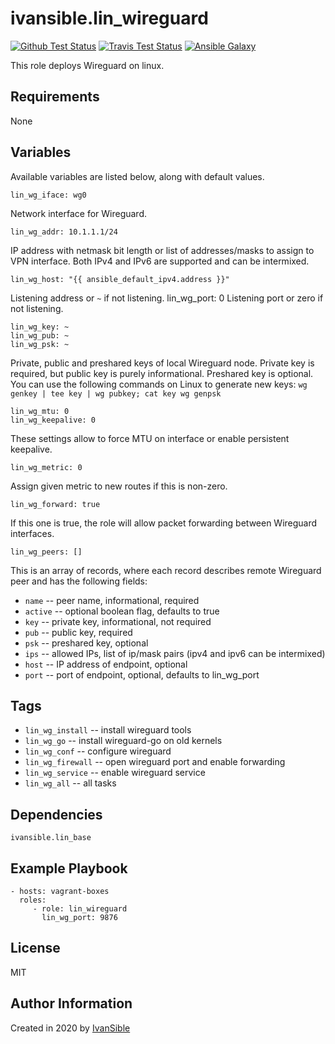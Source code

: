 # ivansible.lin_wireguard

[![Github Test Status](https://github.com/ivansible/lin-wireguard/workflows/Molecule%20test/badge.svg?branch=master)](https://github.com/ivansible/lin-wireguard/actions)
[![Travis Test Status](https://travis-ci.org/ivansible/lin-wireguard.svg?branch=master)](https://travis-ci.org/ivansible/lin-wireguard)
[![Ansible Galaxy](https://img.shields.io/badge/galaxy-ivansible.lin__wireguard-68a.svg?style=flat)](https://galaxy.ansible.com/ivansible/lin_wireguard/)

This role deploys Wireguard on linux.


## Requirements

None


## Variables

Available variables are listed below, along with default values.

    lin_wg_iface: wg0
Network interface for Wireguard.

    lin_wg_addr: 10.1.1.1/24
IP address with netmask bit length or list of addresses/masks to assign to
VPN interface. Both IPv4 and IPv6 are supported and can be intermixed.

    lin_wg_host: "{{ ansible_default_ipv4.address }}"
Listening address or `~` if not listening.
    lin_wg_port: 0
Listening port or zero if not listening.

    lin_wg_key: ~
    lin_wg_pub: ~
    lin_wg_psk: ~
Private, public and preshared keys of local Wireguard node.
Private key is required, but public key is purely informational.
Preshared key is optional.
You can use the following commands on Linux to generate new keys:
``wg genkey | tee key | wg pubkey; cat key
wg genpsk``

    lin_wg_mtu: 0
    lin_wg_keepalive: 0
These settings allow to force MTU on interface or enable persistent keepalive.

    lin_wg_metric: 0
Assign given metric to new routes if this is non-zero.

    lin_wg_forward: true
If this one is true, the role will allow packet forwarding
between Wireguard interfaces.

    lin_wg_peers: []
This is an array of records, where each record describes remote Wireguard peer
and has the following fields:
  - `name` -- peer name, informational, required
  - `active` -- optional boolean flag, defaults to true
  - `key` -- private key, informational, not required
  - `pub` -- public key, required
  - `psk` -- preshared key, optional
  - `ips` -- allowed IPs, list of ip/mask pairs (ipv4 and ipv6 can be intermixed)
  - `host` -- IP address of endpoint, optional
  - `port` -- port of endpoint, optional, defaults to lin_wg_port


## Tags

- `lin_wg_install` -- install wireguard tools
- `lin_wg_go` -- install wireguard-go on old kernels
- `lin_wg_conf` -- configure wireguard
- `lin_wg_firewall` -- open wireguard port and enable forwarding
- `lin_wg_service` -- enable wireguard service
- `lin_wg_all` -- all tasks


## Dependencies

`ivansible.lin_base`


## Example Playbook

    - hosts: vagrant-boxes
      roles:
         - role: lin_wireguard
           lin_wg_port: 9876


## License

MIT


## Author Information

Created in 2020 by [IvanSible](https://github.com/ivansible)
